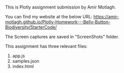 This is Plotly assignment submission by Amir Motlagh.

You can find my website at the below URL:
https://amir-motlagh.github.io/Plotly-Homework---Belly-Button-Biodiversity/StarterCode/

The Screen captures are saved in "ScreenShots" folder.

This assignment has three relevant files:
  1. app.js
  2. samples.json
  3. index.html


